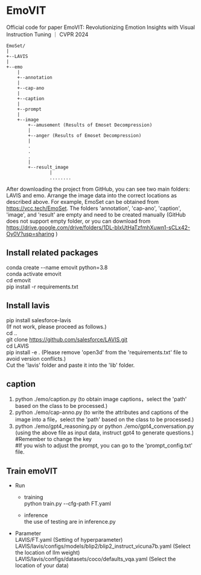 # EmoVIT
Official code for paper EmoVIT: Revolutionizing Emotion Insights with Visual Instruction Tuning ｜ CVPR 2024

```
EmoSet/
|
+--LAVIS
|
+--emo
    |
    +--annotation
    |
    +--cap-ano
    |
    +--caption
    |
    +--prompt
    |
    +--image
        +--amusement (Results of Emoset Decompression)
        |
        +--anger (Results of Emoset Decompression)
        |
        .
        .
        .
        |
        +--result_image
                |
                ........
```

After downloading the project from GitHub, you can see two main folders: LAVIS and emo. 
Arrange the image data into the correct locations as described above. For example, EmoSet can be obtained from https://vcc.tech/EmoSet.
The folders 'annotation', 'cap-ano', 'caption', 'image', and 'result' are empty and need to be created manually (GitHub does not support empty folder, or you can download from https://drive.google.com/drive/folders/1DL-bIxUtHaTzfmhXuwn1-sCLx42-Oy0V?usp=sharing )

## Install related packages
conda create --name emovit python=3.8  
conda activate emovit  
cd emovit  
pip install -r requirements.txt  

## Install lavis
pip install salesforce-lavis  
(If not work, please proceed as follows.)  
cd ..  
git clone https://github.com/salesforce/LAVIS.git  
cd LAVIS  
pip install -e . (Please remove 'open3d' from the 'requirements.txt' file to avoid version conflicts.)  
Cut the 'lavis' folder and paste it into the 'lib' folder.  

## caption
1. python ./emo/caption.py (to obtain image captions，select the 'path' based on the class to be processed.) 
2. python ./emo/cap-anno.py (to write the attributes and captions of the image into a file，select the 'path' based on the class to be processed.)  
3. python ./emo/gpt4_reasoning.py or python ./emo/gpt4_conversation.py (using the above file as input data, instruct gpt4 to generate questions.)  
#Remember to change the key  
#If you wish to adjust the prompt, you can go to the 'prompt_config.txt' file.

## Train emoVIT  
- Run  
    - training  
    python train.py --cfg-path FT.yaml  

    - inference  
    the use of testing are in inference.py  

- Parameter  
    LAVIS/FT.yaml (Setting of hyperparameter)  
    LAVIS/lavis/configs/models/blip2/blip2_instruct_vicuna7b.yaml (Select the location of llm weight)  
    LAVIS/lavis/configs/datasets/coco/defaults_vqa.yaml (Select the location of your data)  
